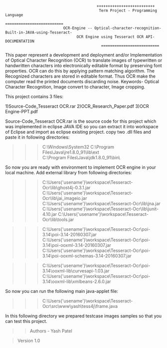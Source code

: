                                              ++++++++++++++++++++++++++
		                                      Term Project - Programming Language
		                                         ==========================
			                  OCR-Engine -- Optical-character-recognition-Built-in-JAVA-using-Tesseract-
	                                OCR Engine using Tesseract OCR API- DOCUMENTATION
	                                           ==========================
	                                           
	                                           
This paper represent a development and deployment and/or Implementation of Optical Character Recognition (OCR) to translate images of typewritten or handwritten characters into electronically editable format by preserving font properties. OCR can do this by applying pattern matching algorithm. The Recognized characters are stored in editable format. Thus OCR make the computer read the printed documents discarding noise. Keywords- Optical Character Recognition, Image convert to character, Image cropping.

This project contains 3 files:

1)Source-Code_Tesseract OCR.rar
2)OCR_Research_Paper.pdf
3)OCR Engine-PPT.pdf

Source-Code_Tesseract OCR.rar is the source code for this project which was implemented in eclipse JAVA IDE so you can extract it into workspace of Eclipse and import as eclipse existing project. copy two .dll files and paste it in following directories:

>>>C:\Windows\System32
>>>C:\Program Files\Java\jre1.8.0_91\lib\ext\
>>>C:\Program Files\Java\jdk1.8.0_91\bin\

So now you are ready with environment to implement OCR engine in your local machine.
Add external library from following directories:

>>>C:\Users\{'usename'}\workspace\Tesseract-Ocr\lib\ghost4j-0.3.1.jar
>>>C:\Users\{'usename'}\workspace\Tesseract-Ocr\lib\jai_imageio.jar
>>>C:\Users\{'usename'}\workspace\Tesseract-Ocr\lib\jna.jar
>>>C:\Users\{'usename'}\workspace\Tesseract-Ocr\lib\junit-4.10.jar
>>>C:\Users\{'usename'}\workspace\Tesseract-Ocr\lib\tools.jar

>>>C:\Users\{'usename'}\workspace\Tesseract-Ocr\poi-3.14\poi-3.14-20160307.jar
>>>C:\Users\{'usename'}\workspace\Tesseract-Ocr\poi-3.14\poi-ooxml-3.14-20160307.jar
>>>C:\Users\{'usename'}\workspace\Tesseract-Ocr\poi-3.14\poi-ooxml-schemas-3.14-20160307.jar

>>>C:\Users\{'usename'}\workspace\Tesseract-Ocr\poi-3.14\ooxml-lib\curvesapi-1.03.jar
>>>C:\Users\{'usename'}\workspace\Tesseract-Ocr\poi-3.14\ooxml-lib\xmlbeans-2.6.0.jar

So now you can run the following main java-applet file:

>>>C:\Users\{'usename'}\workspace\Tesseract-Ocr\src\www\yash\tess4j\frame.java

In this following directory we prepared testcase images samples so that you can test this project.


>>Authors - 
>>Yash Patel


>Version 1.0
